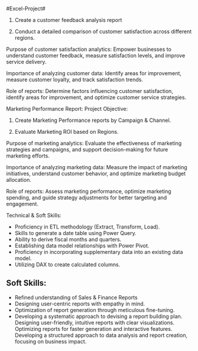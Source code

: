#Excel-Project#
1. Create a customer feedback analysis report

2. Conduct a detailed comparison of customer satisfaction across different regions.

Purpose of customer satisfaction analytics: Empower businesses to understand customer feedback, measure satisfaction levels, and improve service delivery.

Importance of analyzing customer data: Identify areas for improvement, measure customer loyalty, and track satisfaction trends.

Role of reports: Determine factors influencing customer satisfaction, identify areas for improvement, and optimize customer service strategies.

Marketing Performance Report:
Project Objective:

1. Create Marketing Performance reports by Campaign & Channel.

2. Evaluate Marketing ROI based on Regions.

Purpose of marketing analytics: Evaluate the effectiveness of marketing strategies and campaigns, and support decision-making for future marketing efforts.

Importance of analyzing marketing data: Measure the impact of marketing initiatives, understand customer behavior, and optimize marketing budget allocation.

Role of reports: Assess marketing performance, optimize marketing spending, and guide strategy adjustments for better targeting and engagement.

Technical & Soft Skills:
- 	Proficiency in ETL methodology (Extract, Transform, Load).
- 	Skills to generate a date table using Power Query.
- 	Ability to derive fiscal months and quarters.
- 	Establishing data model relationships with Power Pivot.
- 	Proficiency in incorporating supplementary data into an existing data model.
- 	Utilizing DAX to create calculated columns.

## Soft Skills:
- 	Refined understanding of Sales & Finance Reports
-  Designing user-centric reports with empathy in mind.
-  Optimization of report generation through meticulous fine-tuning.
- 	Developing a systematic approach to devising a report building plan.
 Designing user-friendly, intuitive reports with clear visualizations.
 Optimizing reports for faster generation and interactive features.
 Developing a structured approach to data analysis and report creation, focusing on business impact.
